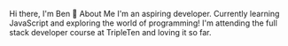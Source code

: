 Hi there, I'm Ben 👋
About Me
I'm an aspiring developer. Currently learning JavaScript and exploring the world of programming! I'm attending the full stack developer course at TripleTen and loving it so far.
